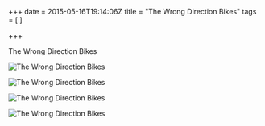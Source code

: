 +++
date = 2015-05-16T19:14:06Z
title = "The Wrong Direction Bikes"
tags = [ ]

+++

<p>The Wrong Direction Bikes</p>

![The Wrong Direction Bikes](/img/81/f6/79dfc2c98e510f422c17e7856fec.jpg)

![The Wrong Direction Bikes](/img/47/3e/3be545906b2b067319daef83447e.jpg)

![The Wrong Direction Bikes](/img/f3/1c/a7277e7077f5639b592fbfbdb280.jpg)

![The Wrong Direction Bikes](/img/ef/58/23d33ba508d3b68758c55894d4ea.jpg)
